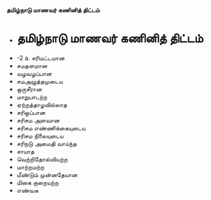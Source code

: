 **தமிழ்நாடு மாணவர் கணினித் திட்டம்**
- # தமிழ்நாடு மாணவர் கணினித் திட்டம்
- -2 a. சரிமட்டமான
- சமதளமான
- வழவழப்பான
- சமஅழுத்தமுடைய
- ஒருசீரான
- மாறுபாடற்ற
- ஏற்றத்தாழவில்லாத
- சரிஒப்பான
- சரிசம அளவான
- சரிசம எண்ணிக்கையுடைய
- சரிசம நிலையுடைய
- சரிநடு அமைதி வாய்ந்த
- சாயாத
- வெற்றிதோல்வியற்ற
- மாற்றமற்ற
- மீண்டும் முன்னதேயான
- மிகை குறையற்ற
- எண்வக

